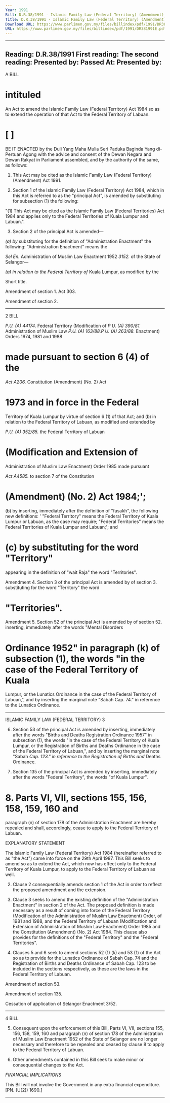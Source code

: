 ```yaml
---
Year: 1991
Bill: D.R.38/1991 - Islamic Family Law (Federal Territory) (Amendment) Bill 1991 (Passed)
Title: D.R.38/1991 - Islamic Family Law (Federal Territory) (Amendment) Bill 1991 (Passed)
Download URL: https://www.parlimen.gov.my/files/billindex/pdf/1991/DR381991E.pdf
URL: https://www.parlimen.gov.my/files/billindex/pdf/1991/DR381991E.pdf
---
```

---
Reading:
D.R.38/1991
First reading:
The second reading:
Presented by:
Passed At:
Presented by:
---

A BILL

# intituled

An Act to amend the Islamic Family Law (Federal
Territory) Act 1984 so as to extend the operation of
that Act to the Federal Territory of Labuan.

# [ ]

BE IT ENACTED by the Duli Yang Maha Mulia Seri
Paduka Baginda Yang di-Pertuan Agong with the advice
and consent of the Dewan Negara and Dewan Rakyat in
Parliament assembled, and by the authority of the same,
as follows:

1. This Act may be cited as the Islamic Family Law
(Federal Territory) (Amendment) Act 1991.

2. Section 1 of the Islamic Family Law (Federal
Territory) Act 1984, which in this Act is referred to as
the "principal Act", is amended by substituting for
subsection (1) the following:

"(1) This Act may be cited as the Islamic Family
Law (Federal Territories) Act 1984 and applies only
to the Federal Territories of Kuala Lumpur and
Labuan.".

3. Section 2 of the principal Act is amended—

_(a) by_ substituting for the definition of
"Administration Enactment" the following:
"Administration Enactment" means the

_Sel En._ Administration of Muslim Law Enactment 1952
_3152._ of the State of Selangor—

_(a) in relation to the Federal Territory of_
Kuala Lumpur, as modified by the


Short title.

Amendment
of section 1.
Act 303.

Amendment
of section 2.


-----

2 BILL

_P.U. (A) 44174._ Federal Territory (Modification of
_P U. (A) 390/81._ Administration of Muslim Law
_P.U. (A) 163/88.P U. (A) 263/88._ Enactment) Orders 1974, 1981 and 1988

# made pursuant to section 6 (4) of the

_Act A206._ Constitution (Amendment) (No. 2) Act

# 1973 and in force in the Federal
 Territory of Kuala Lumpur by virtue of section 6 (1) of that Act; and
 (b) in relation to the Federal Territory of
 Labuan, as modified and extended by

_P.U. (A) 352/85._ the Federal Territory of Labuan

# (Modification and Extension of
 Administration of Muslim Law
 Enactment) Order 1985 made pursuant

_Act A4585._ to section 7 of the Constitution

# (Amendment) (No. 2) Act 1984;';
 (b) by inserting, immediately after the definition of
 "fasakh", the following new definitions:
 ' "Federal Territory" means the Federal
 Territory of Kuala Lumpur or Labuan, as the case may require;
 "Federal Territories" means the Federal
 Territories of Kuala Lumpur and Labuan;';
and

# (c) by substituting for the word "Territory"
 appearing in the definition of "wait Raja" the word "Territories".

Amendment 4. Section 3 of the principal Act is amended by
of section 3. substituting for the word "Territory" the word

# "Territories".

Amendment 5. Section 52 of the principal Act is amended by
of section 52. inserting, immediately after the words "Mental Disorders

# Ordinance 1952" in paragraph (k) of subsection (1), the words "in the case of the Federal Territory of Kuala
 Lumpur, or the Lunatics Ordinance in the case of the Federal Territory of Labuan,", and by inserting the marginal note "Sabah Cap. 74." in reference to the Lunatics Ordinance.


-----

ISLAMIC FAMILY LAW (FEDERAL TERRITORY) 3

6. Section 53 of the principal Act is amended by
inserting, immediately after the words "Births and Deaths
Registration Ordinance 1957" in subsection (1), the
words "in the case of the Federal Territory of Kuala
Lumpur, or the Registration of Births and Deaths
Ordinance in the case of the Federal Territory of
Labuan,", and by inserting the marginal note "Sabah
_Cap. 123." in reference to the Registration of Births and_
Deaths Ordinance.

7. Section 135 of the principal Act is amended by
inserting, immediately after the words "Federal
Territory", the words "of Kuala Lumpur".

# 8. Parts VI, VII, sections 155, 156, 158, 159, 160 and
paragraph (n) of section 178 of the Administration
Enactment are hereby repealed and shall, accordingly,
cease to apply to the Federal Territory of Labuan.

EXPLANATORY STATEMENT

The Islamic Family Law (Federal Territory) Act 1984 (hereinafter
referred to as "the Act") came into force on the 29th April 1987.
This Bill seeks to amend so as to extend the Act, which now has
effect only to the Federal Territory of Kuala Lumpur, to apply to
the Federal Territory of Labuan as well.

2. Clause 2 consequentially amends section 1 of the Act in order
to reflect the proposed amendment and the extension.

3. Clause 3 seeks to amend the existing definition of the
"Administration Enactment" in section 2 of the Act. The proposed
definition is made necessary as a result of coming into force of the
Federal Territory (Modification of the Administration of Muslim
Law Enactment) Order, of 1981 and 1988, and the Federal Territory
of Labuan (Modification and Extension of Administration of Muslim
Law Enactment) Order 1985 and the Constitution (Amendment)
(No. 2) Act 1984. This clause also provides for the definitions of
the "Federal Territory" and the "Federal Territories".

4. Clauses 5 and 6 seek to amend sections 52 (1) (k) and 53 (1)
of the Act so as to provide for the Lunatics Ordinance of Sabah Cap.
74 and the Registration of Births and Deaths Ordinance of Sabah
Cap. 123 to be included in the sections respectively, as these are the
laws in the Federal Territory of Labuan.


Amendment
of section 53.

Amendment
of section
135.

Cessation of
application
of Selangor
Enactment
3/52.


-----

4 BILL

5. Consequent upon the enforcement of this Bill, Parts VI, VII,
sections 155, 156, 158, 159, 160 and paragraph (n) of section 178
of the Administration of Muslim Law Enactment 1952 of the State
of Selangor are no longer necessary and therefore to be repealed and
ceased by clause 8 to apply to the Federal Territory of Labuan.

6. Other amendments contained in this Bill seek to make minor or
consequential changes to the Act.

_FINANCIAL_ _IMPLICATIONS_

This Bill will not involve the Government in any extra financial
expenditure. [PN. (U[2]) 1690.]


-----

